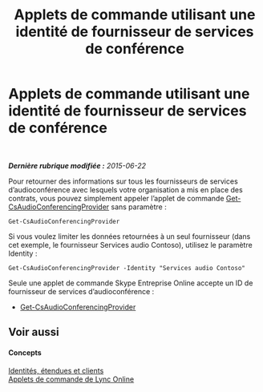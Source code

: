﻿---
title: Applets de commande utilisant une identité de fournisseur de services de conférence
TOCTitle: Applets de commande utilisant une identité de fournisseur de services de conférence
ms:assetid: be5621b6-ec11-4b12-83ec-075af269ca6a
ms:mtpsurl: https://technet.microsoft.com/fr-fr/library/Dn362841(v=OCS.15)
ms:contentKeyID: 56269647
ms.date: 06/01/2017
mtps_version: v=OCS.15
ms.translationtype: HT
---

# Applets de commande utilisant une identité de fournisseur de services de conférence

 

_**Dernière rubrique modifiée :** 2015-06-22_

Pour retourner des informations sur tous les fournisseurs de services d’audioconférence avec lesquels votre organisation a mis en place des contrats, vous pouvez simplement appeler l’applet de commande [Get-CsAudioConferencingProvider](get-csaudioconferencingprovider.md) sans paramètre :

    Get-CsAudioConferencingProvider

Si vous voulez limiter les données retournées à un seul fournisseur (dans cet exemple, le fournisseur Services audio Contoso), utilisez le paramètre Identity :

    Get-CsAudioConferencingProvider -Identity "Services audio Contoso"

Seule une applet de commande Skype Entreprise Online accepte un ID de fournisseur de services d’audioconférence :

  - [Get-CsAudioConferencingProvider](get-csaudioconferencingprovider.md)

## Voir aussi

#### Concepts

[Identités, étendues et clients](identities-scopes-and-tenants-in-skype-for-business-online.md)  
[Applets de commande de Lync Online](the-skype-for-business-online-cmdlets.md)

